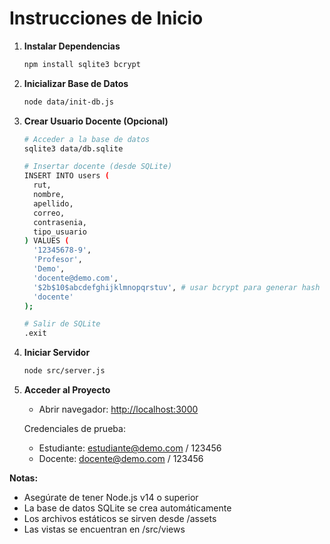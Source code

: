 # Instrucciones de Inicio

1. **Instalar Dependencias**

   ```bash
   npm install sqlite3 bcrypt
   ```
2. **Inicializar Base de Datos**

   ```bash
   node data/init-db.js
   ```
3. **Crear Usuario Docente (Opcional)**

   ```bash
   # Acceder a la base de datos
   sqlite3 data/db.sqlite

   # Insertar docente (desde SQLite)
   INSERT INTO users (
     rut, 
     nombre, 
     apellido, 
     correo, 
     contrasenia, 
     tipo_usuario
   ) VALUES (
     '12345678-9',
     'Profesor',
     'Demo',
     'docente@demo.com',
     '$2b$10$abcdefghijklmnopqrstuv', # usar bcrypt para generar hash
     'docente'
   );

   # Salir de SQLite
   .exit
   ```
4. **Iniciar Servidor**

   ```bash
   node src/server.js
   ```
5. **Acceder al Proyecto**

   - Abrir navegador: [http://localhost:3000](http://localhost:3000)

   Credenciales de prueba:

   - Estudiante: estudiante@demo.com / 123456
   - Docente: docente@demo.com / 123456

**Notas:**

- Asegúrate de tener Node.js v14 o superior
- La base de datos SQLite se crea automáticamente
- Los archivos estáticos se sirven desde /assets
- Las vistas se encuentran en /src/views
